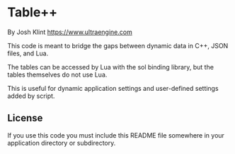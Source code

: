 # Table++

By Josh Klint https://www.ultraengine.com

This code is meant to bridge the gaps between dynamic data in C++, JSON files, and Lua.

The tables can be accessed by Lua with the sol binding library, but the tables themselves do not use Lua.

This is useful for dynamic application settings and user-defined settings added by script.


## License

If you use this code you must include this README file somewhere in your application directory or subdirectory.
